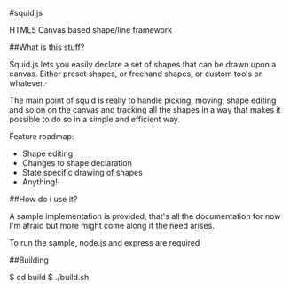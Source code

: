 #squid.js 

  HTML5 Canvas based shape/line framework

##What is this stuff?

  Squid.js lets you easily declare a set of shapes that can be drawn upon
  a canvas. Either preset shapes, or freehand shapes, or custom tools or
  whatever.·
   
  The main point of squid is really to handle picking, moving,
  shape editing and so on on the canvas and tracking all the shapes in a
  way that     makes it possible to do so in a simple and efficient way.
     
Feature roadmap:
  
  * Shape editing
  * Changes to shape declaration
  * State specific drawing of shapes
  * Anything!·
                                                                                   
##How do i use it?

  A sample implementation is provided, that's all the documentation for
  now I'm afraid but more might come along if the need arises.

  To run the sample, node.js and express are required

##Building 

  $ cd build
  $ ./build.sh

